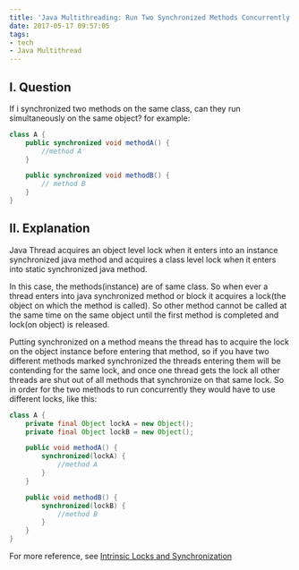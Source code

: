 ```yaml
---
title: 'Java Multithreading: Run Two Synchronized Methods Concurrently'
date: 2017-05-17 09:57:05
tags:
- tech
- Java Multithread
---
```


## I. Question
If i synchronized two methods on the same class, can they run simultaneously on the same object? for example:
```java
class A {
    public synchronized void methodA() {
        //method A
    }

    public synchronized void methodB() {
        // method B
    }
}
```

## II. Explanation
Java Thread acquires an object level lock when it enters into an instance synchronized java method and acquires a class level lock when it enters into static synchronized java method.

In this case, the methods(instance) are of same class. So when ever a thread enters into java synchronized method or block it acquires a lock(the object on which the method is called). So other method cannot be called at the same time on the same object until the first method is completed and lock(on object) is released.

Putting synchronized on a method means the thread has to acquire the lock on the object instance before entering that method, so if you have two different methods marked synchronized the threads entering them will be contending for the same lock, and once one thread gets the lock all other threads are shut out of all methods that synchronize on that same lock. So in order for the two methods to run concurrently they would have to use different locks, like this:


```java
class A {
    private final Object lockA = new Object();
    private final Object lockB = new Object();

    public void methodA() {
        synchronized(lockA) {
            //method A
        }
    }

    public void methodB() {
        synchronized(lockB) {
            //method B
        }
    }
}
```


For more reference, see [Intrinsic Locks and Synchronization](https://docs.oracle.com/javase/tutorial/essential/concurrency/locksync.html)

